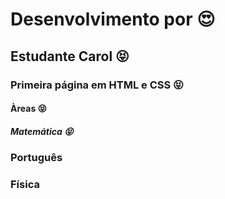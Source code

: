 # Desenvolvimento por :heart_eyes:
## Estudante Carol :stuck_out_tongue_closed_eyes:
### Primeira página em HTML e CSS :stuck_out_tongue_closed_eyes:
#### Àreas :stuck_out_tongue_closed_eyes:
##### Matemática :stuck_out_tongue_closed_eyes:
### Português
### Física 
